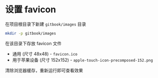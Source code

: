 # 设置 favicon

在项目根目录下新建 `gitbook/images` 目录

```bash
mkdir -p gitbook/images
```

在该目录下存放 favicon 文件

* 通用 (尺寸 48x48) - `favicon.ico`
* 用于苹果设备 (尺寸 152x152) - `apple-touch-icon-precomposed-152.png`

清除浏览器缓存，重新运行即可查看效果